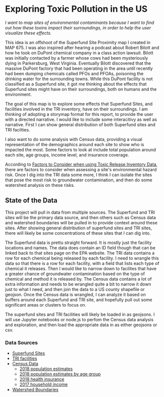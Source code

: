 # Exploring Toxic Pollution in the US

_I want to map sites of environmental contaminants because I want to find out how these toxins impact their surroundings, in order to help the user visualize these effects._

This idea is an offshoot of the Superfund Site Proximity map I created in MAP 675. I was also inspired after hearing a podcast about Robert Bilott and how he took on DuPont chemical company in a class action lawsuit. Bilott was initially contacted by a farmer whose cows had been mysteriously dying in Parkersburg, West Virginia. Eventually Bilott discovered that the massive DuPont factory that had been operating in the area until recently had been dumping chemicals called PFOs and PFOAs, poisoning the drinking water for the surrounding towns. While this DuPont facility is not classified as a Superfund site, it got me thinking about the effects that Superfund sites might have on their surroundings, both on humans and the environment.

The goal of this map is to explore some effects that Superfund Sites, and facilities involved in the TRI inventory, have on their surroundings. I am thinking of adopting a storymap format for this report, to provide the user with a directed narrative. I would like to include some interacitivy as well as narrative. First I can show general distribution of both Superfund sites and TRI facilties. 

I also want to do some analysis with Census data, providing a visual representation of the demographics around each site to show who is impacted the most. Some factors to look at include total population around each site, age groups, income level, and insurance coverage.

According to [Factors to Consider when using Toxic Release Inventory Data](https://www.epa.gov/sites/production/files/2019-03/documents/factors_to_consider_march_2019.pdf), there are factors to consider when assessing a site's environmental hazard risk. Once I dig into the TRI data some more, I think I can isolate the sites that pose the most risk to groundwater contamination, and then do some watershed analysis on these risks.

## State of the Data

This project will pull in data from multiple sources. The Superfund and TRI sites will be the primary data source, and then others such as Census data and watershed boundaries will be pulled in to provide context around these sites. After showing general distribution of superfund sites and TRI sites, there will likely be some concentrations of these sites that I can dig into. 

The Superfund data is prettu straight forward. It is mostly just the facility locations and names. The data does contain an ID field though that can be linked back to that sites page on the EPA website. The TRI data contains a row for each chemical being released by each facility. I need to wrangle this data so that there is a row for each facility, with a field that lists each type of chemical it releases. Then I would like to narrow down to facilites that have a greater chance of groundwater contamination based on the type of chemical and method it is released by. The Census data contains a lot of extra information and needs to be wrangled quite a bit to narrow it down just to what I need, and then join the data to a US county shapefile or geojson. Once the Census data is wrangled, I can analyze it based on buffers around each Superfund and TRI site, and hopefully pull out some significant areas or clusters to focus on.

The superfund sites and TRI facilities will likely be loaded in as geojsons. I will use Jupyter notebooks or node.js to perfom the Census data analysis and exploration, and then load the appropriate data in as either geojsons or csv.

### Data Sources

- [Superfund Sites](https://catalog.data.gov/dataset/superfund-sites1e8f4)
- [TRI facilities](https://www.epa.gov/toxics-release-inventory-tri-program/tri-basic-data-files-calendar-years-1987-2018)
- [Census Data](https://data.census.gov/cedsci/)
    - [2018 population estimates](https://factfinder.census.gov/faces/tableservices/jsf/pages/productview.xhtml?pid=PEP_2018_PEPANNRES&prodType=table)
    - [2018 population estimates by age group](https://factfinder.census.gov/faces/tableservices/jsf/pages/productview.xhtml?pid=PEP_2018_PEPAGESEX&prodType=table)
    - [2018 health insurance](https://factfinder.census.gov/faces/tableservices/jsf/pages/productview.xhtml?pid=ACS_17_5YR_B27001&prodType=table)
    - [2017 household income](https://factfinder.census.gov/faces/tableservices/jsf/pages/productview.xhtml?pid=ACS_17_5YR_S1901&prodType=table)
- [Watershed Boundaries](https://nrcs.app.box.com/v/gateway/folder/39640323180)
